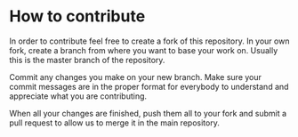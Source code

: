 # How to contribute

In order to contribute feel free to create a fork of this repository. In your own fork, create a branch from where you want to base your work on. Usually this is the master branch of the repository.

Commit any changes you make on your new branch. Make sure your commit messages are in the proper format for everybody to understand and appreciate what you are contributing.

When all your changes are finished, push them all to your fork and submit a pull request to allow us to merge it in the main repository.

